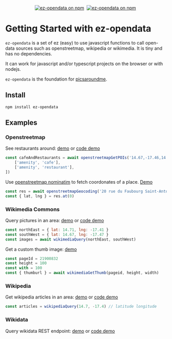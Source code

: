 <p align="center">
  <a href="https://www.npmjs.com/ez-opendata"><img src="https://img.shields.io/npm/v/ez-opendata.svg?logo=npm&logoColor=fff&label=NPM+package&color=limegreen" alt="ez-opendata on npm" /></a>&nbsp;
  <a href="https://www.npmjs.com/ez-opendata"><img src="https://img.shields.io/npm/dw/ez-opendata.svg?logo=npm&logoColor=fff&label=NPM+package&color=limegreen" alt="ez-opendata on npm" /></a>&nbsp;
</p>

# Getting Started with ez-opendata

`ez-opendata` is a set of ez (easy) to use javascript functions to call open-data sources such as openstreetmap, wikipedia or wikimedia.
It is tiny and has no dependencies.

It can work for javascript and/or typescript projects on the browser or with nodejs.

`ez-opendata` is the foundation for [picsaroundme](https://picsaroundme.com/).

## Install

`npm install ez-opendata`

## Examples

### Openstreetmap

See restaurants around: [demo](https://tbo47.github.io/poi/) or [code demo](https://jsfiddle.net/tbo47/qsuy92ht/)

```javascript
const cafeAndRestaurants = await openstreetmapGetPOIs('14.67,-17.46,14.71,-17.41', [
    ['amenity', 'cafe'],
    ['amenity', 'restaurant'],
])
```

Use [openstreetmap nominatim](https://nominatim.org/release-docs/develop/api/Search/) to fetch coordonates of a place. [Demo](https://jsfiddle.net/tbo47/xv0g3s59/)

```javascript
const res = await openstreetmapGeocoding('20 rue du Faubourg Saint-Antoine, 75012 Paris')
const { lat, lng } = res.at(0)
```

### Wikimedia Commons

Query pictures in an area: [demo](https://tbo47.github.io/wikimedia/) or [code demo](https://jsfiddle.net/tbo47/hyrn2vc0/)

```javascript
const northEast = { lat: 14.71, lng: -17.41 }
const southWest = { lat: 14.67, lng: -17.47 }
const images = await wikimediaQuery(northEast, southWest)
```

Get a custom thumb image: [demo](https://jsfiddle.net/tbo47/6b7j2ohy/)

```javascript
const pageId = 21900832
const height = 100
const with = 100
const { thumburl } = await wikimediaGetThumb(pageid, height, width)
```

### Wikipedia

Get wikipedia articles in an area: [demo](https://tbo47.github.io/wikipedia/) or [code demo](https://jsfiddle.net/tbo47/csfjyd4x/13/)

```javascript
const articles = wikipediaQuery(14.7, -17.4) // latitude longitude
```

### Wikidata

Query wikidata REST endpoint: [demo](https://tbo47.github.io/wikidata/) or
[code demo](https://jsfiddle.net/tbo47/1z2kbuaf/)
